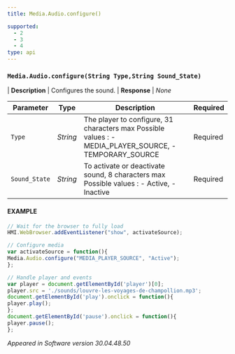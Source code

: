 ```yaml
---
title: Media.Audio.configure()

supported:
  - 2
  - 3
  - 4
type: api
---
```


### `Media.Audio.configure(String Type,String Sound_State)`

| **Description** | Configures the sound.
| **Response** | *None*

Parameter | Type | Description | Required
----|----|----|----
`Type` | *String* | The player to configure, 31 characters max Possible values : - MEDIA_PLAYER_SOURCE, - TEMPORARY_SOURCE | Required
`Sound_State` | *String* | To activate or deactivate sound, 8 characters max Possible values : - Active, - Inactive | Required

#### EXAMPLE

```javascript
// Wait for the browser to fully load
HMI.WebBrowser.addEventListener("show", activateSource);

// Configure media
var activateSource = function(){
Media.Audio.configure("MEDIA_PLAYER_SOURCE", "Active");
};

// Handle player and events
var player = document.getElementById('player')[0];
player.src = './sounds/louvre-les-voyages-de-champollion.mp3';
document.getElementById('play').onclick = function(){
player.play();
};
document.getElementById('pause').onclick = function(){
player.pause();
};
```

*Appeared in Software version 30.04.48.50*